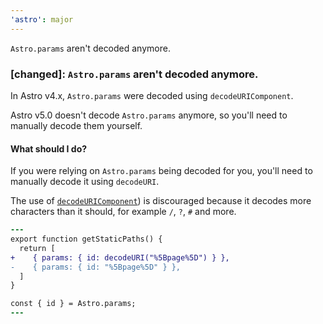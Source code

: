 ```yaml
---
'astro': major
---
```


`Astro.params` aren't decoded anymore. 

### [changed]: `Astro.params` aren't decoded anymore.
In Astro v4.x, `Astro.params` were decoded using `decodeURIComponent`. 

Astro v5.0 doesn't decode `Astro.params` anymore, so you'll need to manually decode them yourself.

#### What should I do?
If you were relying on `Astro.params` being decoded for you, you'll need to manually decode it using `decodeURI`.

The use of [`decodeURIComponent`](https://developer.mozilla.org/en-US/docs/Web/JavaScript/Reference/Global_Objects/decodeURIComponent)) is discouraged because it decodes more characters than it should, for example `/`, `?`, `#` and more.

```diff
---
export function getStaticPaths() {
  return [
+    { params: { id: decodeURI("%5Bpage%5D") } },
-    { params: { id: "%5Bpage%5D" } },
  ]
}

const { id } = Astro.params;
---
```
